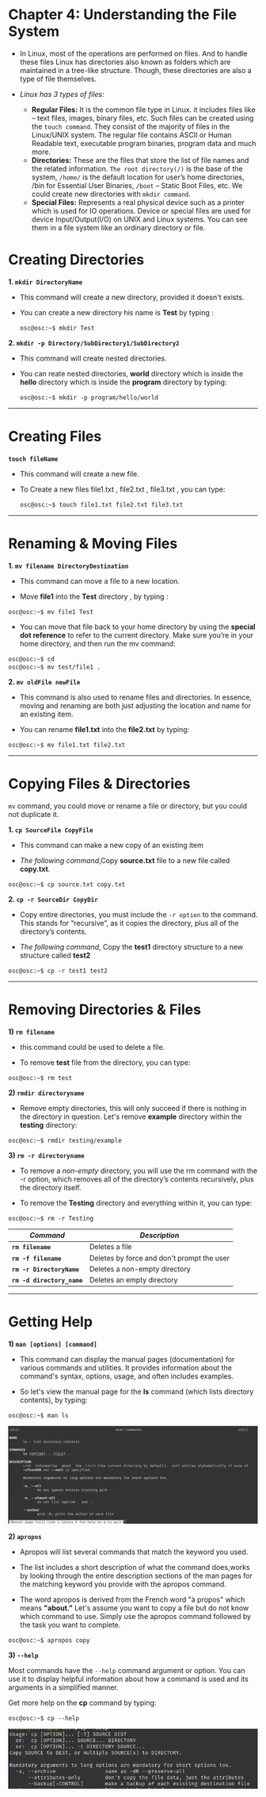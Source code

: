 # Chapter 4: Understanding the File System 

- In Linux, most of the operations are performed on files. And to handle these files Linux has directories also known as folders which are maintained in a tree-like structure. Though, these directories are also a type of file themselves. 
  
- *Linux has 3 types of files:*
    - **Regular Files:** It is the common file type in Linux. it includes files like – text files, images, binary files, etc. Such files can be created using the `touch command`. They consist of the majority of files in the Linux/UNIX system. The regular file contains ASCII or Human Readable text, executable program binaries, program data and much more.
    - **Directories:** These are the files that store the list of file names and the related information. `The root directory(/)` is the base of the system, `/home/` is the default location for user’s home directories, /bin for Essential User Binaries, `/boot` – Static Boot Files, etc. We could create new directories with `mkdir command`.
   - **Special Files:** Represents a real physical device such as a printer which is used for IO operations. Device or special files are used for device Input/Output(I/O) on UNIX and Linux systems. You can see them in a file system like an ordinary directory or file.
  
# Creating Directories

**1. `mkdir DirectoryName`**

- This command will create a new directory, provided it doesn't exists.
>
- You can create a new directory his name is **Test** by typing :

    ```
    osc@osc:~$ mkdir Test 
    ```

**2. `mkdir -p Directory/SubDirectory1/SubDirectory2`**

- This command will create nested directories.
>
- You can reate nested directories, **world** directory which is inside the **hello** directory which is inside the **program** directory by typing:

    ```
    osc@osc:~$ mkdir -p program/hello/world
    ```

---
# **Creating Files**

**`touch fileName`**

- This command will create a new file.
>
- To Create a new files file1.txt , file2.txt , file3.txt , you can type:

    ```
    osc@osc:~$ touch file1.txt file2.txt file3.txt
    ```

---
# Renaming & Moving Files

**1. `mv filename DirectoryDestination `** 

- This command can move a file to a new location.
>
- Move **file1** into the **Test** directory , by typing :
>
```
osc@osc:~$ mv file1 Test
```

- You can move that file back to your home directory by using the **special dot reference** to refer to the current directory. Make sure you’re in your home directory, and then run the mv command:
>
```
osc@osc:~$ cd
osc@osc:~$ mv test/file1 . 
```
**2. `mv oldFile newFile `** 

- This command is also used to rename files and directories. In essence, moving and renaming are both just adjusting the location and name for an existing item.
>
- You can rename **file1.txt** into the **file2.txt** by typing: 
>
```
osc@osc:~$ mv file1.txt file2.txt
```
---
# Copying Files & Directories

`mv` command, you could move or rename a file or directory, but you could not duplicate it. 

**1. `cp SourceFile CopyFile`** 

- This command can make a new copy of an existing item
>
- *The following command*,Copy **source.txt** file to a new file called **copy.txt**.
>
```
osc@osc:~$ cp source.txt copy.txt
```
**2. `cp -r SourceDir CopyDir`**

- Copy entire directories, you must include the `-r option` to the command. This stands for “recursive”, as it copies the directory, plus all of the directory’s contents.

- *The following command*, Copy the **test1** directory structure to a new structure called **test2**

```
osc@osc:~$ cp -r test1 test2
```
---
# Removing Directories & Files

**1) `rm filename`**

- this command could be used to delete a file. 
>
- To remove **test** file from the directory, you can type:
>
```
osc@osc:~$ rm test 
```
**2) `rmdir directoryname`**

- Remove empty directories, this will only succeed if there is nothing in the directory in question. Let's remove **example** directory within the **testing** directory:
>
```
osc@osc:~$ rmdir testing/example 
```

**3) `rm -r directoryname`**
- To remove a *non-empty* directory, you will use the rm command with the -r option, which removes all of the directory’s contents recursively, plus the directory itself.
>
- To remove the **Testing** directory and everything within it, you can type:

```
osc@osc:~$ rm -r Testing
```
>
| *Command* | *Description* |
| ---- |----|
| **`rm filename`** |Deletes a file|
| **`rm -f filename`** |Deletes by force and don't prompt the user|
| **`rm -r DirectoryName`** |Deletes a non-empty directory| 
| **`rm -d directory_name`**|Deletes an empty directory|



---

# Getting Help

**1) `man [options] [command]`**

- This command can display the manual pages (documentation) for various commands and utilities. It provides information about the command's syntax, options, usage, and often includes examples. 

- So let's view the manual page for the **ls** command (which lists directory contents), by typing:
>
```
osc@osc:~$ man ls
```
![alt text](<CH4 images/man command.png>)

**2) `apropos`**
- Apropos will list several commands that match the keyword you used. 
>
- The list includes a short description of what the command does,works by looking through the entire description sections of the man pages for the matching keyword you provide with the apropos command.
>
- The word apropos is derived from the French word "à propos" which means **"about."**
 Let's assume you want to copy a file but do not know which command to use. Simply use the apropos command followed by the task you want to complete.
>
```
osc@osc:~$ apropos copy
```
>
**3) `--help`**

Most commands have the `--help` command argument or option. You can use it to display helpful information about how a command is used and its arguments in a simplified manner.

Get more help on the **cp** command by typing:
```
osc@osc:~$ cp --help
```
![alt text](<CH4 images/--help command.png>)
